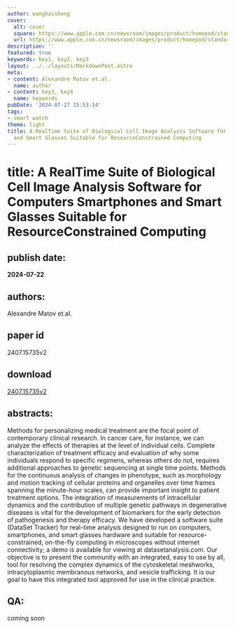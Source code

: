 ```yaml
---
author: wanghaisheng
cover:
  alt: cover
  square: https://www.apple.com.cn/newsroom/images/product/homepod/standard/Apple-HomePod-hero-230118_big.jpg.large_2x.jpg
  url: https://www.apple.com.cn/newsroom/images/product/homepod/standard/Apple-HomePod-hero-230118_big.jpg.large_2x.jpg
description: ''
featured: true
keywords: key1, key2, key3
layout: ../../layouts/MarkdownPost.astro
meta:
- content: Alexandre Matov et.al.
  name: author
- content: key3, key4
  name: keywords
pubDate: '2024-07-27 15:53:14'
tags:
- smart watch
theme: light
title: A RealTime Suite of Biological Cell Image Analysis Software for Computers Smartphones
  and Smart Glasses Suitable for ResourceConstrained Computing
---
```


# title: A RealTime Suite of Biological Cell Image Analysis Software for Computers Smartphones and Smart Glasses Suitable for ResourceConstrained Computing 
## publish date: 
**2024-07-22** 
## authors: 
  Alexandre Matov et.al. 
## paper id
2407.15735v2
## download
[2407.15735v2](http://arxiv.org/abs/2407.15735v2)
## abstracts:
Methods for personalizing medical treatment are the focal point of contemporary clinical research. In cancer care, for instance, we can analyze the effects of therapies at the level of individual cells. Complete characterization of treatment efficacy and evaluation of why some individuals respond to specific regimens, whereas others do not, requires additional approaches to genetic sequencing at single time points. Methods for the continuous analysis of changes in phenotype, such as morphology and motion tracking of cellular proteins and organelles over time frames spanning the minute-hour scales, can provide important insight to patient treatment options. The integration of measurements of intracellular dynamics and the contribution of multiple genetic pathways in degenerative diseases is vital for the development of biomarkers for the early detection of pathogenesis and therapy efficacy. We have developed a software suite (DataSet Tracker) for real-time analysis designed to run on computers, smartphones, and smart glasses hardware and suitable for resource-constrained, on-the-fly computing in microscopes without internet connectivity; a demo is available for viewing at datasetanalysis.com. Our objective is to present the community with an integrated, easy to use by all, tool for resolving the complex dynamics of the cytoskeletal meshworks, intracytoplasmic membranous networks, and vesicle trafficking. It is our goal to have this integrated tool approved for use in the clinical practice.
## QA:
coming soon
